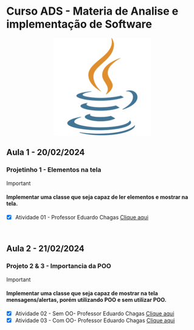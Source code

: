 # Curso ADS - Materia de Analise e implementação de Software <br>

<!--------------------------------------------------------------------------------------------------------------------------------------------------->
<p align="center">
    <img src="Faculdade_Java/img/java.png" width="255" aling="center">
</p>

## Aula 1 - 20/02/2024
<h3>Projetinho 1 - Elementos na tela</h3>

> [!IMPORTANT]
> <h4> Implementar uma classe que seja capaz de ler elementos e mostrar na tela. </h4>

- [x] Atividade 01 - Professor Eduardo Chagas <a href="Faculdade_Java/Atividades/Atividade - Aula 1/ProjetoEntradaSaida"> Clique aqui </a>    
<br>

<!--------------------------------------------------------------------------------------------------------------------------------------------------->
## Aula 2 - 21/02/2024
<h3>Projeto 2 & 3 - Importancia da POO</h3>

> [!IMPORTANT]
> <h4> Implementar uma classe que seja capaz de mostrar na tela mensagens/alertas, porém utilizando POO e sem utilizar POO. </h4>


- [x] Atividade 02 - Sem OO- Professor Eduardo Chagas <a href="Faculdade_Java/Atividades/Atividade - Aula 2/ProjMensagemSemOO"> Clique aqui </a>
- [x] Atividade 03 - Com OO- Professor Eduardo Chagas <a href="Faculdade_Java/Atividades/Atividade - Aula 2/ProjMensagemComOO"> Clique aqui </a>
<br>

<!--------------------------------------------------------------------------------------------------------------------------------------------------->
